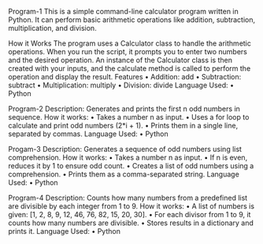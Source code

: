 Program-1 
This is a simple command-line calculator program written in Python. It can perform basic arithmetic 
operations like addition, subtraction, multiplication, and division. 
 
How it Works 
The program uses a Calculator class to handle the arithmetic operations. When you run the script, it 
prompts you to enter two numbers and the desired operation. An instance of the Calculator class is 
then created with your inputs, and the calculate method is called to perform the operation and display 
the result. 
Features 
• Addition: add 
• Subtraction: subtract 
• Multiplication: multiply 
• Division: divide 
Language Used: 
• Python 
 
 Program-2 
Description: 
Generates and prints the first n odd numbers in sequence. 
How it works: 
• Takes a number n as input. 
• Uses a for loop to calculate and print odd numbers (2*i + 1). 
• Prints them in a single line, separated by commas. 
Language Used: 
• Python 

Progam-3 
Description: 
Generates a sequence of odd numbers using list comprehension. 
How it works: 
• Takes a number n as input. 
• If n is even, reduces it by 1 to ensure odd count. 
• Creates a list of odd numbers using a comprehension. 
• Prints them as a comma-separated string. 
Language Used: 
• Python 
 
 Program-4 
Description: 
Counts how many numbers from a predefined list are divisible by each integer from 1 to 9. 
How it works: 
• A list of numbers is given: [1, 2, 8, 9, 12, 46, 76, 82, 15, 20, 30]. 
• For each divisor from 1 to 9, it counts how many numbers are divisible. 
• Stores results in a dictionary and prints it. 
Language Used: 
• Python 
 
